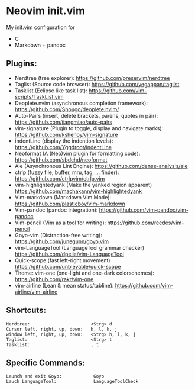 
# Neovim init.vim

My init.vim configuration for 
- C
- Markdown + pandoc  

## Plugins:
- Nerdtree (tree explorer):                                     https://github.com/preservim/nerdtree
- Taglist (Source code browser):                                https://github.com/yegappan/taglist
- Tasklist (Eclipse like task list):                            https://github.com/vim-scripts/TaskList.vim
- Deoplete.nvim (asynchronous completion framework):            https://github.com/Shougo/deoplete.nvim/
- Auto-Pairs (insert, delete brackets, parens, quotes in pair): https://github.com/jiangmiao/auto-pairs
- vim-signature (Plugin to toggle, display and navigate marks): https://github.com/kshenoy/vim-signature
- indentLine (display the indention levels):                    https://github.com/Yggdroot/indentLine
- Neoformat (A (Neo)vim plugin for formatting code):            https://github.com/sbdchd/neoformat 
- Ale (Asynchronous Lint Engine):                               https://github.com/dense-analysis/ale
- ctrlp (fuzzy file, buffer, mru, tag, ... finder):             https://github.com/ctrlpvim/ctrlp.vim
- vim-highlightedyank (Make the yanked region apparent)         https://github.com/machakann/vim-highlightedyank
- Vim-markdown (Markdown Vim Mode):                             https://github.com/plasticboy/vim-markdown
- Vim-pandoc (pandoc integration):                              https://github.com/vim-pandoc/vim-pandoc
- Vim-pencil (Vim as a tool for writing):                       https://github.com/reedes/vim-pencil
- Goyo-vim (Distraction-free writing):                          https://github.com/junegunn/goyo.vim
- vim-LanguageTool (LanguageTool grammar checker)               https://github.com/dpelle/vim-LanguageTool
- Quick-scope (fast left-right movement)                        https://github.com/unblevable/quick-scope
- Theme: vim-one (one-light and one-dark colorschemes):         https://github.com/rakr/vim-one
- vim-airline (Lean & mean status/tabline):                     https://github.com/vim-airline/vim-airline


## Shortcuts:
    Nerdtree:                       <Strg> d
    Cursor left, right, up, down:   h, l, k, j
    window left, right, up, down:   <Strg> h, l, k, j
    Taglist:                        <Strg> t
    Tasklist:                       , t
    
## Specific Commands:
    Launch and exit Goyo:            Goyo
    Lauch LanguageTool:              LanguageToolCheck 
    
